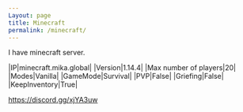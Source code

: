 ```yaml
---
Layout: page
title: Minecraft
permalink: /minecraft/
---
```


I have minecraft server.

|IP|minecraft.mika.global|
|Version|1.14.4|
|Max number of players|20|
|Modes|Vanilla|
|GameMode|Survival|
|PVP|False|
|Griefing|False|
|KeepInventory|True|

https://discord.gg/xjYA3uw
